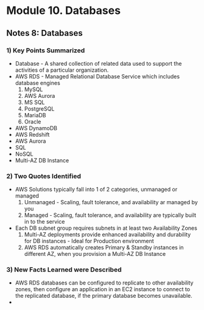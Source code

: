 #  Module 10. Databases
## Notes 8: Databases


### 1) Key Points Summarized
- Database - A shared collection of related data used to support the activities of a particular organization.
- AWS RDS - Managed Relational Database Service which includes database engines
  1. MySQL
  2. AWS Aurora
  3. MS SQL
  4. PostgreSQL
  5. MariaDB
  6. Oracle
- AWS DynamoDB
- AWS Redshift
- AWS Aurora 
- SQL
- NoSQL
- Multi-AZ DB Instance

### 2) Two Quotes Identified
- AWS Solutions typically fall into 1 of 2 categories, unmanaged or managed
  1. Unmanaged - Scaling, fault tolerance, and availability ar managed by you
  2. Managed - Scaling, fault tolerance, and availability are typically built in to the service
- Each DB subnet group requires subnets in at least two Availability Zones
  1. Multi-AZ deployments provide enhanced availability and durability for DB instances - Ideal for Production environment
  2. AWS RDS automatically creates Primary & Standby instances in different AZ, when you provision a Multi-AZ DB Instance



### 3) New Facts Learned were Described
- AWS RDS databases can be configured to replicate to other availability zones, then configure an application in an EC2 instance to connect to the replicated database, if the primary database becomes unavailable.
- 
